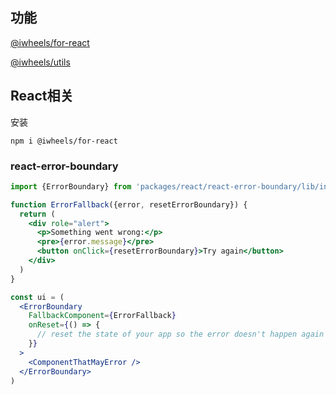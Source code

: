 ## 功能

[@iwheels/for-react](https://www.npmjs.com/package/@iwheels/for-react)

[@iwheels/utils](https://www.npmjs.com/package/@iwheels/utils)

## React相关

安装

`npm i @iwheels/for-react`

### react-error-boundary

```jsx
import {ErrorBoundary} from 'packages/react/react-error-boundary/lib/index'

function ErrorFallback({error, resetErrorBoundary}) {
  return (
    <div role="alert">
      <p>Something went wrong:</p>
      <pre>{error.message}</pre>
      <button onClick={resetErrorBoundary}>Try again</button>
    </div>
  )
}

const ui = (
  <ErrorBoundary
    FallbackComponent={ErrorFallback}
    onReset={() => {
      // reset the state of your app so the error doesn't happen again
    }}
  >
    <ComponentThatMayError />
  </ErrorBoundary>
)
```



